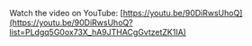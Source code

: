 Watch the video on YouTube: [https://youtu.be/90DiRwsUhoQ](https://youtu.be/90DiRwsUhoQ?list=PLdgq5G0ox73X_hA9JTHACgGvtzetZK1IA)
